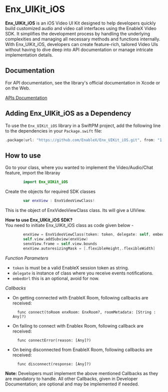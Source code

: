 # Enx_UIKit_iOS

**Enx_UIKit_iOS** is an iOS Video UI Kit designed to help developers quickly build customized audio and video call interfaces using the EnableX Video SDK. It simplifies the development process by handling the underlying complexities and managing all necessary methods and functions internally. With Enx_UIKit_iOS, developers can create feature-rich, tailored Video UIs without having to dive deep into API documentation or manage intricate implementation details.

## Documentation

For API documentation, see the library's official documentation in Xcode or on the Web.

[APIs Documentation](https://developer.enablex.io/docs/guides/ui-kit-guide/ios-ui-kit-guide/index/)

## Adding Enx_UIKit_iOS as a Dependency

To use the `Enx_UIKit_iOS` library in a SwiftPM project, 
add the following line to the dependencies in your `Package.swift` file:

```swift
.package(url: "https://github.com/EnableX/Enx_UIKit_iOS.git", from: "1.0.0"),
```
## How to use

Go to your class, where you wanted to implement the Video/Audio/Chat feature, import the libraray
```swift
        import Enx_UIKit_iOS
```
Create the objects for required SDK classes

```swift
        var enxView : EnxVideoViewClass!
```
This is the object of EnxVideoViewClass class. Its will give a UIView.

**How to use Enx_UIKit_iOS SDK?**   
You need to initiate Enx_UIKit_iOS class as code given below - 

```swift
        enxView = EnxVideoViewClass(token: token, delegate: self, embedUrl: nil)
        self.view.addSubview(enxView)
        senxView.frame = self.view.bounds
        enxView.autoresizingMask = [.flexibleHeight,.flexibleWidth]
```
*Function Parameters*

- `token` is must be a valid EnableX session token as string.
- `delegate` is instance of class where you receive events notifications.
- `embedUrl` this is an optional, avoid for now. 

*Callbacks* 

- On getting connected with EnableX Room, following callbacks are received:

        func connect(toRoom enxRoom: EnxRoom?, roomMetadata: [String : Any]?)
        
- On failing to connect with Enablex Room, following callback are received:

        func connectError(reason: [Any]?)

- On being disconnected from EnableX Room, following callbacks are received:

        func disconnect(response: [Any]?)

**Note:** Developers must implement the above mentioned Callbacks as they are mandatory to handle. All other Callbacks, given in Developer Documentation; are optional and may be implemented if needed.
